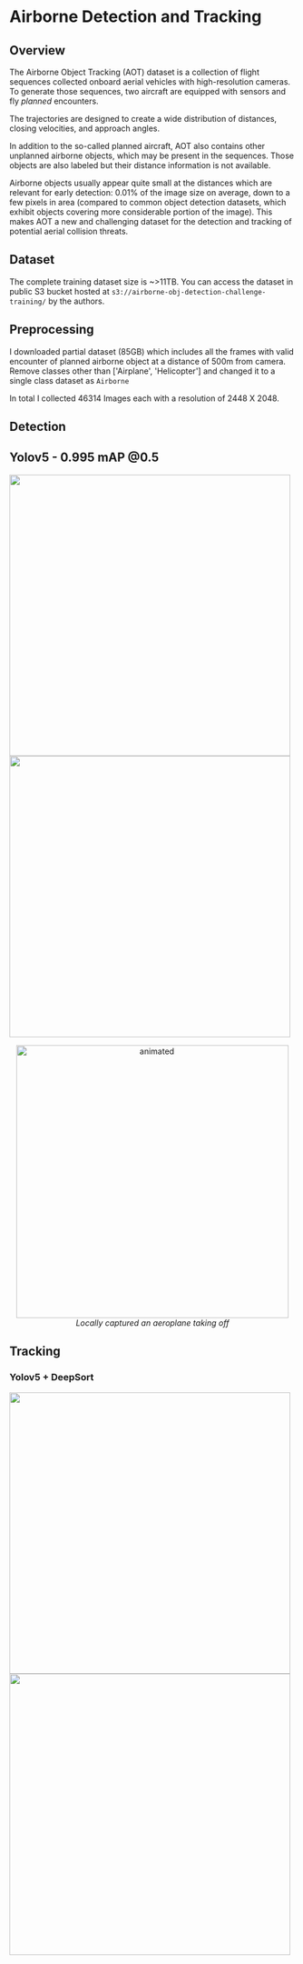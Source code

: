 # Airborne Detection and Tracking

## Overview
The Airborne Object Tracking (AOT) dataset is a collection of flight sequences collected onboard aerial vehicles with high-resolution cameras. To generate those sequences, two aircraft are equipped with sensors and fly _planned_ encounters.

The trajectories are designed to create a wide distribution of distances, closing velocities, and approach angles. 

In addition to the so-called planned aircraft, AOT also contains other unplanned airborne objects, which may be present in the sequences.
Those objects are also labeled but their distance information is not available.

Airborne objects usually appear quite small at the distances which are relevant for early detection: 0.01% of the image size on average, down to a few pixels in area (compared to common object detection datasets, which exhibit objects covering more considerable portion of the image). This makes AOT a new and challenging dataset for the detection and tracking of potential aerial collision threats. 

## Dataset

The complete training dataset size is ~>11TB. You can access the dataset in public S3 bucket hosted at `s3://airborne-obj-detection-challenge-training/` by the authors.

## Preprocessing

I downloaded partial dataset (85GB) which includes all the frames with valid encounter of planned airborne object at a distance of 500m from camera. Remove classes other than ['Airplane', 'Helicopter'] and changed it to a single class dataset as `Airborne` 

In total I collected 46314 Images each with a resolution of 2448 X 2048.

## Detection

## Yolov5 - 0.995 mAP @0.5

<img src="https://github.com/Shk-aftab/Airborne-Detection-and-Tracking/blob/main/assets/detection/test1.gif" width="495"/> <img src="https://github.com/Shk-aftab/Airborne-Detection-and-Tracking/blob/main/assets/detection/test2.gif" width="495"/>


<p align="center">
  <img src="https://github.com/Shk-aftab/Airborne-Detection-and-Tracking/blob/main/assets/detection/bandra.gif" alt="animated" width="480" />
  <br>
  <em>Locally captured an aeroplane taking off</em>
</p>

## Tracking

### Yolov5 + DeepSort

<img src="https://github.com/Shk-aftab/Airborne-Detection-and-Tracking/blob/main/assets/ds_tracking_test1.gif" width="495"/> <img src="https://github.com/Shk-aftab/Airborne-Detection-and-Tracking/blob/main/assets/ds_tracking_test2.gif" width="495"/>




